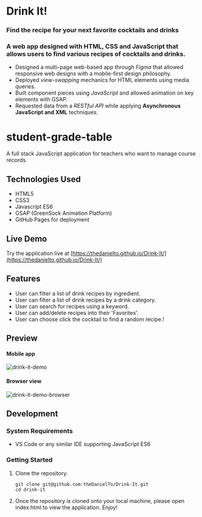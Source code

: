 # Drink It!
### Find the recipe for your next favorite cocktails and drinks
### A web app designed with HTML, CSS and JavaScript that allows users to find various recipes of cocktails and drinks.

 - Designed a multi-page web-based app through *Figma* that allowed responsive web designs with a mobile-first design philosophy.
 - Deployed *view-swapping* mechanics for HTML elements using media queries.
 - Built component pieces using *JavaScript* and allowed animation on key elements with GSAP.
 - Requested data from a *RESTful API* while applying **Asynchronous JavaScript and XML** techniques.

# student-grade-table

A full stack JavaScript application for teachers who want to manage course records.

## Technologies Used

- HTML5
- CSS3
- Javascript ES6
- GSAP (GreenSock Animation Platform)
- GitHub Pages for deployment

## Live Demo

Try the application live at [https://thedanielto.github.io/Drink-It/](https://thedanielto.github.io/Drink-It/)

## Features

- User can filter a list of drink recipes by ingredient.
- User can filter a list of drink recipes by a drink category.
- User can search for recipes using a keyword.
- User can add/delete recipes into their 'Favorites'.
- User can choose click the cocktail to find a random recipe.!

## Preview

#### Mobile app
![drink-it-demo](https://user-images.githubusercontent.com/82009814/128398336-d2e3768f-aa6c-4843-bc98-f31bdaeae5d5.gif)
#### Browser view
![drink-it-demo-browser](https://user-images.githubusercontent.com/82009814/128399646-a8212cb3-eeca-43b3-880a-f2139a04868d.gif)

## Development

### System Requirements

- VS Code or any similar IDE supporting JavaScript ES6

### Getting Started

1. Clone the repository.

    ```shell
    git clone git@github.com:theDanielTo/Drink-It.git
    cd drink-it
    ```

2. Once the repository is cloned onto your local machine, please open index.html to view the application. Enjoy!
